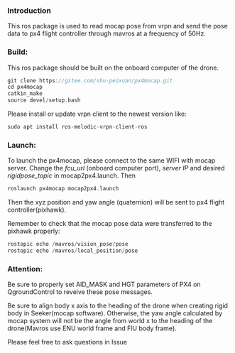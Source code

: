 ### Introduction

This ros package is used to read mocap pose from vrpn and send the pose data to px4 flight controller through mavros at a frequency of 50Hz.


### Build:

This ros package should be built on the onboard computer of the drone.


```C
git clone https://gitee.com/shu-peixuan/px4mocap.git
cd px4mocap
catkin_make
source devel/setup.bash
```


Please install or update vrpn client to the newest version like: 

```C
sudo apt install ros-melodic-vrpn-client-ros
```

### Launch:

To launch the px4mocap, please connect to the same WIFI with mocap server. Change the  _fcu_url_ (onboard computer port),  _server IP_  and desired  _rigidpose_topic_  in mocap2px4.launch. Then 

```C
roslaunch px4mocap mocap2px4.launch
```
Then the xyz position and yaw angle (quaternion) will be sent to px4 flight controller(pixhawk).

Remember to check that the mocap pose data were transferred to the pixhawk properly:

```C
rostopic echo /mavros/vision_pose/pose
rostopic echo /mavros/local_position/pose
```


### Attention:


Be sure to properly set AID_MASK and HGT parameters of PX4 on QgroundControl to reveive these pose messages.

Be sure to align body x axis to the heading of the drone when creating rigid body in Seeker(mocap software). Otherwise, the yaw angle calculated by mocap system will not be the angle from world x to the heading of the drone(Mavros use ENU world frame and FlU body frame).

Please feel free to ask questions in Issue


